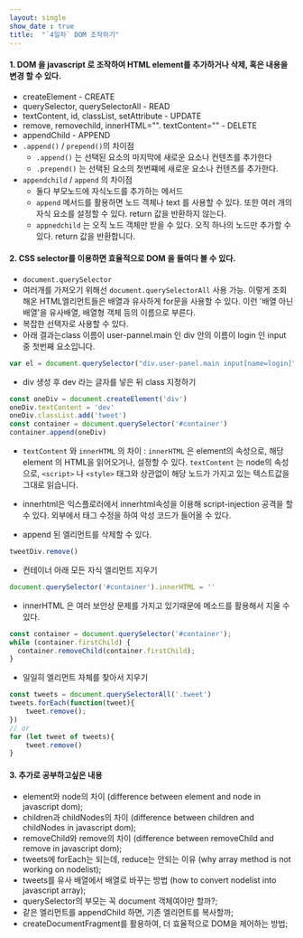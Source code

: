 ```yaml
---
layout: single
show_date : true
title:  "`4일차` DOM 조작하기"
---
```

#### 1. DOM 을 javascript 로 조작하여 HTML element를 추가하거나 삭제, 혹은 내용을 변경 할 수 있다.
- createElement - CREATE
- querySelector, querySelectorAll - READ
- textContent, id, classList, setAttribute - UPDATE
- remove, removechild, innerHTML="". textContent="" - DELETE
- appendChild - APPEND
- `.append()` / `prepend()`의 차이점 
  * `.append()` 는 선택된 요소의 마지막에 새로운 요소나 컨텐츠를 추가한다
  * `.prepend()` 는 선택된 요소의 첫번쨰에 새로운 요소나 컨텐츠를 추가한다.
- `appendchild` / `append` 의 차이점
  * 둘다 부모노드에 자식노드를 추가하는 메서드
  * `append` 메서드를 활용하면 노드 객체나 text 를 사용할 수 있다. 또한 여러 개의 자식 요소를 설정할 수 있다. return 값을 반환하지 않는다.
  * `appnedchild` 는 오직 노드 객체만 받을 수 있다. 오직 하나의 노드만 추가할 수 있다. return 값을 반환합니다.

#### 2. CSS selector를 이용하면 효율적으로  DOM 을 들여다 볼 수 있다.
- `document.querySelector`
- 여러개를 가져오기 위해선 `document.querySelectorAll` 사용 가능. 이렇게 조회해온 HTML엘리먼트들은 배열과 유사하게 for문을 사용할 수 있다.
이런 '배열 아닌 배열'을 유사배열, 배열형 객체 등의 이름으로 부른다.
- 복잡한 선택자로 사용할 수 있다.
- 아래 결과는class 이름이 user-pannel.main 인 div 안의  이름이 login 인 input 중 첫번째 요소입니다.
```js
var el = document.querySelector("div.user-panel.main input[name=login]");
```

- div 생성 후 dev 라는 글자를 넣은 뒤 class 지정하기
```js
const oneDiv = document.createElement('div')
oneDiv.textContent = 'dev'
oneDiv.classList.add('tweet')
const container = document.querySelector('#container')
container.append(oneDiv)
```

- `textContent` 와 `innerHTML` 의 차이 : 
`innerHTML` 은 element의 속성으로, 해당 element 의 HTML을 읽어오거나, 설정할 수 있다.
`textContent` 는 node의 속성으로, `<script>` 나 `<style>` 태그와 상관없이 해당 노드가 가지고 있는 텍스트값을 그대로 읽습니다.
- innerhtml은 익스플로러에서 innerhtml속성을 이용해 script-injection  공격을 할 수 있다. 외부에서 태그 수정을 하여 악성 코드가 들어올 수 있다.


- append 된 엘리먼트를 삭제할 수 있다.
```js
tweetDiv.remove()
```

- 컨테이너 아래 모든 자식 엘리먼트 지우기
```js
document.querySelector('#container').innerHTML = ''
```

- innerHTML 은 여러 보안상 문제를 가지고 있기때문에 메소드를 활용해서 지울 수 있다.
```js
const container = document.querySelector('#container');
while (container.firstChild) {
  container.removeChild(container.firstChild);
}
```

- 일일히 엘리먼트 자체를 찾아서 지우기
```js
const tweets = document.querySelectorAll('.tweet')
tweets.forEach(function(tweet){
    tweet.remove();
})
// or
for (let tweet of tweets){
    tweet.remove()
}
```

#### 3. 추가로 공부하고싶은 내용
- element와 node의 차이 (difference between element and node in javascript dom);
- children과 childNodes의 차이 (difference between children and childNodes in javascript dom);
- removeChild와 remove의 차이 (difference between removeChild and remove in javascript dom);
- tweets에 forEach는 되는데, reduce는 안되는 이유 (why array method is not working on nodelist);
- tweets를 유사 배열에서 배열로 바꾸는 방법 (how to convert nodelist into javascript array);
- querySelector의 부모는 꼭 document 객체여야만 할까?;
- 같은 엘리먼트를 appendChild 하면, 기존 엘리먼트를 복사할까;
- createDocumentFragment를 활용하여, 더 효율적으로 DOM을 제어하는 방법;
